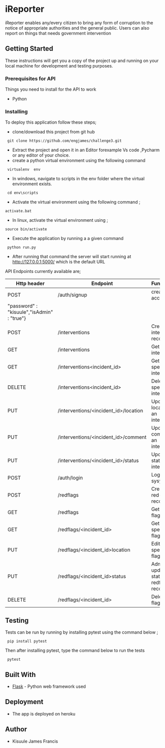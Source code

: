 # iReporter
iReporter enables any/every citizen to bring any form of corruption to the notice of appropriate authorities and the general public. Users can also report on things that needs government intervention

## Getting Started

These instructions will get you a copy of the project up and running on your local machine for development and testing purposes. 

### Prerequisites for API

Things you need to install for the API to work

* Python 

### Installing
To deploy this application follow these steps;
* clone/download this project from git hub
```
 git clone https://github.com/engjames/challenge3.git
```
* Extract the project and open it in an Editor forexample Vs code ,Pycharm or any editor of your choice.
* create a python virtual environment using the following command
```
 virtualenv  env 
``` 
* In windows, navigate to scripts in the env folder where the virtual environment exists.
```
 cd env\scripts
```
*  Activate the virtual environment using the following command ;
```
activate.bat
```
* In linux, activate the virtual environment using ;
```
source bin/activate
```
* Execute the application by running a a given command
```
 python run.py
``` 
* After running that command the server will start running at http://127.0.0.1:5000/ which is the default URL

API Endpoints currently available are;

|__Http header__| __Endpoint__ | __Functionality__    | __Body__  |
|------|-------------|------------|--------------------------------|
|POST| /auth/signup | create an account | {"firstname" : "james","lastname" : "kisuule","email" : "jamesm@gmail.com",
"password" : "kisuule","isAdmin" : "true"}  |
|POST|   /interventions     | Create an intervention ​​ record    | {"title":"drug abuse","category":"redflag","comment":"There is child abuse in kigezi","location":"5,2"}                               |
|GET|  /interventions | Get all interventions |                                            |
|GET|  /interventions<incident_id> | Get a specific intervention |                                            |
|DELETE|  /interventions<incident_id> | Delete a specific intervention |                                      |
|PUT|  /interventions/<incident_id>/location | Update the location of an intervention |                       |
|PUT|  /interventions/<incident_id>/comment | Update the comment of an intervention |                         |
|PUT|  /interventions/<incident_id>/status | Update the status of an intervention |                           |
|POST| /auth/login | Log into the sysytem  |   { "email" : "jamesm@gmail.com", "password" : "kisuule"} |
|POST|   /redflags      | Create a ​red-flag​ record     | {"title":"drug abuse","category":"redflag","comment":"There is child abuse in kigezi","location":"5,2"}                               |
|GET|  /redflags     | Get all ​red-flag​ records  |                             |
|GET|  /redflags/<incident_id>    | Get a specific ​red-flag​ record    |                   |
|PUT| /redflags/<incident_id>location   |  Edit a specific ​red-flag​ record| {"location":[2, 4]}  |
|PUT| /redflags/<incident_id>status |  Admin update status of redflg records|{"status":"resolved"}  |
|DELETE| /redflags/<incident_id>   | Delete a ​red-flag​ record  |                                    |


## Testing 
Tests can be run by running by installing pytest using the command below ;
```
 pip install pytest
```
Then after installing pytest, type the command below to run the tests
```
 pytest
```
## Built With
* [Flask](http://flask.pocoo.org/docs/1.0/) - Python web framework used

## Deployment
* The app is deployed on heroku  

## Author
* Kisuule James Francis